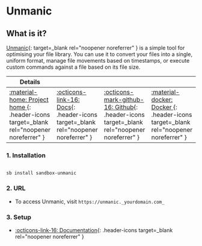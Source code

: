 # Unmanic

## What is it?

[Unmanic](https://github.com/Unmanic/unmanic){: target=_blank rel="noopener noreferrer" } is a simple tool for optimising your file library. You can use it to convert your files into a single, uniform format, manage file movements based on timestamps, or execute custom commands against a file based on its file size.

| Details     |             |             |             |
|-------------|-------------|-------------|-------------|
| [:material-home: Project home ](https://github.com/Unmanic/unmanic){: .header-icons target=_blank rel="noopener noreferrer" } | [:octicons-link-16: Docs](https://github.com/Unmanic/unmanic/blob/master/docs/configuration/README.md){: .header-icons target=_blank rel="noopener noreferrer" } | [:octicons-mark-github-16: Github](https://github.com/Unmanic/unmanic){: .header-icons target=_blank rel="noopener noreferrer" } | [:material-docker: Docker ](https://hub.docker.com/r/josh5/unmanic){: .header-icons target=_blank rel="noopener noreferrer" }|

### 1. Installation

``` shell

sb install sandbox-unmanic

```

### 2. URL

- To access Unmanic, visit `https://unmanic._yourdomain.com_`

### 3. Setup

- [:octicons-link-16: Documentation](https://github.com/Unmanic/unmanic/blob/master/docs/configuration/README.md){: .header-icons target=_blank rel="noopener noreferrer" }
